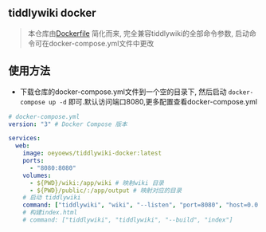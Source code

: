 ## tiddlywiki docker

> 本仓库由[Dockerfile](https://github.com/oeyoews/tiddlywiki-starter-kit/blob/main/Dockerfile) 简化而来, 完全兼容tiddlywiki的全部命令参数, 启动命令可在docker-compose.yml文件中更改

## 使用方法

* 下载仓库的docker-compose.yml文件到一个空的目录下, 然后启动 `docker-compose up -d` 即可.默认访问端口8080,更多配置查看docker-compose.yml

```yml
# docker-compose.yml
version: "3" # Docker Compose 版本

services:
  web:
    image: oeyoews/tiddlywiki-docker:latest
    ports:
      - "8080:8080"
    volumes:
      - ${PWD}/wiki:/app/wiki # 映射wiki 目录
      - ${PWD}/public/:/app/output # 映射对应的目录
    # 启动 tiddlywiki
    command: ["tiddlywiki", "wiki", "--listen", "port=8080", "host=0.0.0.0"]
    # 构建index.html
    # command: ["tiddlywiki", "tiddlywiki", "--build", "index"]
```
